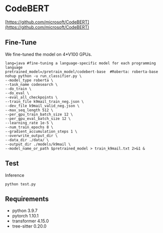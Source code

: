 # CodeBERT
 [https://github.com/microsoft/CodeBERT](https://github.com/microsoft/CodeBERT)
## Fine-Tune
We fine-tuned the model on 4*V100 GPUs. 
```shell
lang=java #fine-tuning a language-specific model for each programming language 
pretrained_model=/pretrain_model/codebert-base  #Roberta: roberta-base
nohup python -u run_classifier.py \
--model_type roberta \
--task_name codesearch \
--do_train \
--do_eval \
--eval_all_checkpoints \
--train_file k9mail_train_neg.json \
--dev_file k9mail_valid_neg.json \
--max_seq_length 512 \
--per_gpu_train_batch_size 12 \
--per_gpu_eval_batch_size 12 \
--learning_rate 1e-5 \
--num_train_epochs 8 \
--gradient_accumulation_steps 1 \
--overwrite_output_dir \
--data_dir ./data/ \
--output_dir ./models/k9mail \
--model_name_or_path $pretrained_model > train_k9mail.txt 2>&1 &

```
## Test

Inference
```shell
python test.py
```
## Requirements

- python 3.9.7 
- pytorch 1.10.1
- transformer 4.15.0
- tree-sitter 0.20.0

